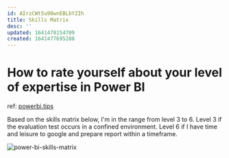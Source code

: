 ```yaml
---
id: AIrzCWt5u90wnEBLbYZIh
title: Skills Matrix
desc: ''
updated: 1641478154709
created: 1641477695288
---
```

# How to rate yourself about your level of expertise in Power BI
ref: [powerbi.tips](https://powerbi.tips/2021/02/power-bi-skills-matrix/)

Based on the skills matrix below, I'm in the range from level 3 to 6. Level 3 if the evaluation test occurs in a confined environment. Level 6 if I have time and leisure to google and prepare report within a timeframe. 

![power-bi-skills-matrix](https://powerbi.tips/wp-content/uploads/2021/02/Artboard-4@2x-1536x963.png)
